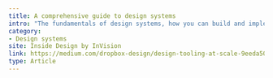 ```yaml
---
title: A comprehensive guide to design systems
intro: "The fundamentals of design systems, how you can build and implement one, and explore examples of organizations that are using them to drive success."
category:
- Design systems
site: Inside Design by InVision
link: https://medium.com/dropbox-design/design-tooling-at-scale-9eeda5019b21?source=rss----eaaf101de83d---4
type: Article
---
```

